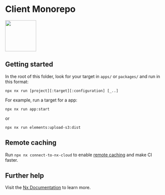 # Client Monorepo

<a alt="photon logo" href="https://nx.dev" target="_blank" rel="noreferrer"><img src="https://uploads-ssl.webflow.com/636c1da7b9e42c43e229900c/636c1da7b9e42caa79299017_header-logo.svg" width="100"></a>

## Getting started

In the root of this folder, look for your target in `apps/` or `packages/` and run in this format:

```
npx nx run [project][:target][:configuration] [_..]
```

For example, run a target for a app:

```
npx nx run app:start
```

or

```
npx nx run elements:upload-s3:dist
```

## Remote caching

Run `npx nx connect-to-nx-cloud` to enable [remote caching](https://nx.app) and make CI faster.

## Further help

Visit the [Nx Documentation](https://nx.dev) to learn more.
